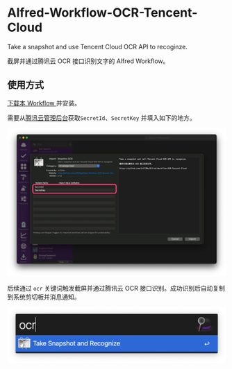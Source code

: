# Alfred-Workflow-OCR-Tencent-Cloud

Take a snapshot and use Tencent Cloud OCR API to recoginze.

截屏并通过腾讯云 OCR 接口识别文字的 Alfred Workflow。

## 使用方式

[下载本 Workflow ](https://github.com/Jeff2Ma/Alfred-Workflow-OCR-Tencent-Cloud/releases/)并安装。

需要从[腾讯云管理后台](https://console.cloud.tencent.com/cam/capi)获取`SecretId`、`SecretKey` 并填入如下的地方。

![首次安装](./screenshots/1.jpg)

后续通过 `ocr` 关键词触发截屏并通过腾讯云 OCR 接口识别。成功识别后自动复制到系统剪切板并消息通知。

![截屏关键词](./screenshots/2.png)

